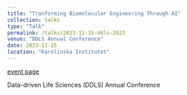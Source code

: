 ```yaml
---
title: "Tranforming Biomolecular Engineering Through AI"
collection: talks
type: "Talk"
permalink: /talks/2023-11-15-ddls-2023
venue: "DDLS Annual Conference"
date: 2023-11-15
location: "Karolinska Institutet"
---
```


[event page](https://www.scilifelab.se/event/ddls-annual-conference-2023/)

Data-driven Life Sciences (DDLS) Annual Conference
